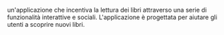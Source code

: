 un'applicazione che incentiva la lettura dei libri attraverso una serie di funzionalità interattive e sociali. L'applicazione è progettata per aiutare gli utenti a scoprire nuovi libri.
